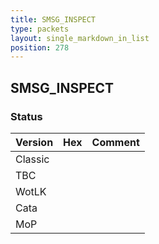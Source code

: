 ```yaml
---
title: SMSG_INSPECT
type: packets
layout: single_markdown_in_list
position: 278
---
```


## SMSG_INSPECT

### Status

Version    | Hex        | Comment
---------- | ---------- | ---------- 
Classic    |            |
TBC        |            |
WotLK      |            |
Cata       |            |
MoP        |            |